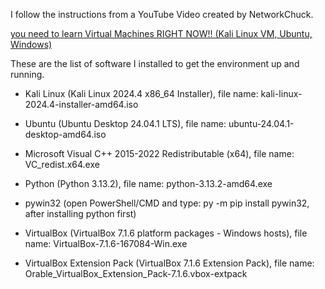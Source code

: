 I follow the instructions from a YouTube Video created by NetworkChuck.

[you need to learn Virtual Machines RIGHT NOW!! (Kali Linux VM, Ubuntu, Windows)](https://www.youtube.com/watch?v=wX75Z-4MEoM&t=635s)

These are the list of software I installed to get the environment up and running.

- Kali Linux (Kali Linux 2024.4 x86_64 Installer), file name: kali-linux-2024.4-installer-amd64.iso

- Ubuntu (Ubuntu Desktop 24.04.1 LTS), file name: ubuntu-24.04.1-desktop-amd64.iso

- Microsoft Visual C++ 2015-2022 Redistributable (x64), file name: VC_redist.x64.exe

- Python (Python 3.13.2), file name: python-3.13.2-amd64.exe

- pywin32 (open PowerShell/CMD and type: py -m pip install pywin32, after installing python first)

- VirtualBox (VirtualBox 7.1.6 platform packages - Windows hosts), file name: VirtualBox-7.1.6-167084-Win.exe

- VirtualBox Extension Pack (VirtualBox 7.1.6 Extension Pack), file name: Orable_VirtualBox_Extension_Pack-7.1.6.vbox-extpack
